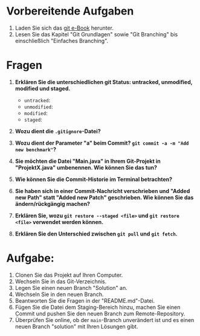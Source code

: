 # Vorbereitende Aufgaben

1. Laden Sie sich das [git e-Book](https://git-scm.com/book/de/v2) herunter.
2. Lesen Sie das Kapitel "Git Grundlagen" sowie "Git Branching" bis einschließlich "Einfaches Branching".

# Fragen

1. **Erklären Sie die unterschiedlichen git Status: untracked, unmodified, modified und staged.**

   - `untracked`: 
   - `unmodified`: 
   - `modified`: 
   - `staged`: 

2. **Wozu dient die `.gitignore`-Datei?**


3. **Wozu dient der Parameter "a" beim Commit? `git commit -a -m "Add new benchmark"`?**


4. **Sie möchten die Datei "Main.java" in Ihrem Git-Projekt in "ProjektX.java" umbenennen. Wie können Sie das tun?**


5. **Wie können Sie die Commit-Historie im Terminal betrachten?**


6. **Sie haben sich in einer Commit-Nachricht verschrieben und "Added new Path" statt "Added new Patch" geschrieben. Wie können Sie das ändern/rückgängig machen?**


7. **Erklären Sie, wozu `git restore --staged <file>` und `git restore <file>` verwendet werden können.**


8. **Erklären Sie den Unterschied zwischen `git pull` und `git fetch`.**



# Aufgabe:

1. Clonen Sie das Projekt auf Ihren Computer.
2. Wechseln Sie in das Git-Verzeichnis.
3. Legen Sie einen neuen Branch "Solution" an.
4. Wechseln Sie in den neuen Branch.
5. Beantworten Sie die Fragen in der "README.md"-Datei.
6. Fügen Sie die Datei dem Staging-Bereich hinzu, machen Sie einen Commit und pushen Sie den neuen Branch zum Remote-Repository.
7. Überprüfen Sie online, ob der `main`-Branch unverändert ist und es einen neuen Branch "solution" mit Ihren Lösungen gibt.
